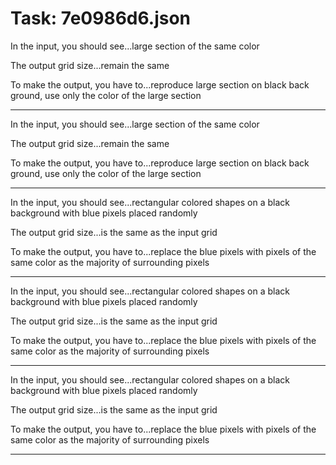 # Task: 7e0986d6.json

In the input, you should see...large section of the same color

The output grid size...remain the same

To make the output, you have to...reproduce large section on black back ground, use only the color of the large section

---

In the input, you should see...large section of the same color

The output grid size...remain the same

To make the output, you have to...reproduce large section on black back ground, use only the color of the large section

---

In the input, you should see...rectangular colored shapes on a black background with blue pixels placed randomly

The output grid size...is the same as the input grid

To make the output, you have to...replace the blue pixels with pixels of the same color as the majority of surrounding pixels

---

In the input, you should see...rectangular colored shapes on a black background with blue pixels placed randomly

The output grid size...is the same as the input grid

To make the output, you have to...replace the blue pixels with pixels of the same color as the majority of surrounding pixels

---

In the input, you should see...rectangular colored shapes on a black background with blue pixels placed randomly

The output grid size...is the same as the input grid

To make the output, you have to...replace the blue pixels with pixels of the same color as the majority of surrounding pixels

---

